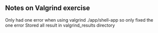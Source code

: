 ## Notes on Valgrind exercise

Only had one error when using valgrind ./app/shell-app so only fixed the one error
Stored all result in valgrind_results directory
